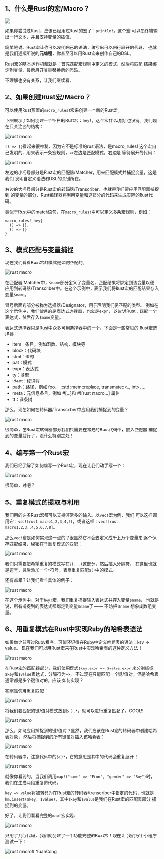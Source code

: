 ## 1、什么是Rust的宏/Macro？

![](C:\Users\Master\Desktop\println.png)

如果你尝试过Rust，应该已经用过Rust的宏了：`println!`。这个宏 可以在终端输出一行文本，并且支持变量的插值。

简单地说，Rust宏让你可以发明自己的语法，编写出可以自行展开的代码， 也就是我们通常所说的**元编程**，你甚至可以用Rust宏来创作自己的DSL。

Rust宏的基本运作机制就是：首先匹配宏规则中定义的模式，然后将匹配 结果绑定到变量，最后展开变量替换后的代码。

不理解也没有关系，让我们继续看。

## 2、如果创建Rust宏/Macro？

可以使用Rust预置的`macro_rules!`宏来创建一个新的Rust宏。

下图展示了如何创建一个空白的Rust宏：`hey!`，这个宏什么功能 也没有，我们现在只关注它的结构：

![rust macro](http://blog.hubwiz.com/2020/01/30/rust-macro/hey.png)

`() => {}`看起来很神秘，因为它不是标准的rust语法，是macro_rules! 这个宏自己发明的，用来表示一条宏规则，`=>`左边是匹配模式，右边是 等待展开的代码：

![rust macro](http://blog.hubwiz.com/2020/01/30/rust-macro/matcher-transcriber.png)

左边的小括号部分是Rust宏的匹配器/Matcher，用来匹配模式并捕捉变量，这是我们 发明自定义语法和DSL的关键所在。

右边的大括号部分是Rust宏的转码器/Transcriber，也就是我们要应用匹配器捕捉到 的变量的部分，Rust编译器将利用变量和这部分的代码来生成实际的Rust代码。

类似于Rust中的match语句，在`macro_rules!`中可以定义多条宏规则，例如：

```
macro_rules! hey{
  () => {},
  () => {}
}
```

## 3、模式匹配与变量捕捉

现在我们看看Rust宏的模式是如何匹配的。

![rust macro](http://blog.hubwiz.com/2020/01/30/rust-macro/matcher.png)

在匹配器/Matcher中，`$name`部分定义了变量名，匹配结果将绑定到该变量以便 应用到转码器/Transcriber中。在这个示例中，表示我们将Rust宏的匹配结果存入变量`$name`。

冒号后面的部分被称为选择器/Designator，用于声明我们要匹配的类型。 例如在这个示例中，我们使用的是表达式选择器，也就是`expr`， 这告诉Rust：匹配一个表达式，然后存入`$name`变量。

表达式选择器只是Rust中众多可用选择器中的一个，下面是一些常见的 Rust宏选择器：

- item：条目，例如函数、结构、模块等
- block：代码块
- stmt：语句
- pat：模式
- expr：表达式
- ty：类型
- ident：标识符
- path：路径，例如 foo、 ::std::mem::replace, transmute::<_, int>, …
- meta：元信息条目，例如 #[…]和 #![rust macro…] 属性
- tt：词条树

那么，现在如何在转码器/Transcriber中应用我们捕捉到的变量？

![rust macro](http://blog.hubwiz.com/2020/01/30/rust-macro/transcriber.png)

很简单，在Rust宏转码器部分我们只需要在常规的Rust代码中，嵌入匹配器 捕捉到的变量就行了，没什么特别之处！

## 4、编写第一个Rust宏

我们已经了解了如何编写一个Rust宏，现在让我们动手写一个：

![rust macro](http://blog.hubwiz.com/2020/01/30/rust-macro/yo.png)

很简单，对吧？

## 5、重复模式的提取与利用

我们用的许多Rust宏都可以支持非常多的输入。以`vec!`宏为例，我们 可以这样调用它：`vec![rust macro1,2,3,4,5]`，或者这样：`vec![rust macro1,2,3,,4,5,6,7,8]`。

那么`vec!`宏是如何实现这一点的？很显然它不会去定义成千上万个变量来 逐个保存匹配结果，秘密在于重复模式的匹配：

![rust macro](http://blog.hubwiz.com/2020/01/30/rust-macro/repeat.png)

我们只需要把希望重复的模式写在`$(...)`这部分，然后插入分隔符， 在这里也就是逗号，最后添加一个`*`符号，表示重复匹配`$()`中的模式。

还有点晕？让我们看个具体的例子：

![rust macro](http://blog.hubwiz.com/2020/01/30/rust-macro/repeat-sample.png)

在这个示例中，对于`hey!`宏，我们重复捕捉输入表达式并存入变量`$name`， 也就是说，所有捕捉到的表达式都绑定到变量`$name`了 —— 不妨把 `$name` 想象成数组变量。

## 6、用重复模式在Rust中实现Ruby的哈希表语法

如果你之前写过Ruby程序，可能还记得在Ruby中定义哈希表的语法：key => value。 现在我们可以用Rust宏来在Rust中实现哈希表的这种定义方法！

![rust macro](http://blog.hubwiz.com/2020/01/30/rust-macro/hash-pattern.png)

在Rust宏的匹配器部分，我们使用模式`$key:expr => $value:expr` 来分别捕捉`$key`和`$value`表达式，分隔符为`=>`。 不过现在只能匹配一个键/值对，但是哈希表通常都是多个键值对的。应该 如何实现？

答案是使用重复匹配：

![rust macro](http://blog.hubwiz.com/2020/01/30/rust-macro/hash-repeat.png)

将我们要匹配的键/值对模式放到`$(),*`，就可以进行重复匹配了。COOL!!

![rust macro](http://blog.hubwiz.com/2020/01/30/rust-macro/hash-repeat-2.png)

那么，如何应用捕捉到的键/值对？显然，我们应该在Rust宏的转码器中创建哈希表对象， 然后将捕捉到的所有键值对插入该哈希表：

![rust macro](http://blog.hubwiz.com/2020/01/30/rust-macro/hash-transcriber.png)

在转码器中，注意代码中的`$()*`，它的意思是其中的代码会重复展开！

![rust macro](http://blog.hubwiz.com/2020/01/30/rust-macro/hash-expand.png)

就像你看到的，当我们调用`map!("name" => "Finn", "gender" => "Boy")`时， 我们在生成两段重复的代码。

`key => value`将被转码为在Rust宏的转码器/transcriber中指定的代码，也就是 `hm.insert($key, $value)`，其中`$key`和`$value`是我们在Rust宏的匹配器部分 捕捉到的变量。

好了，让我们看看完整的`map!`宏实现:

![rust macro](http://blog.hubwiz.com/2020/01/30/rust-macro/map.png)

只用了几行代码，我们就创建了一个功能完整的Rust宏！现在让 我们写个小程序测试一下：

![rust macro](http://blog.hubwiz.com/2020/01/30/rust-macro/map-test.png)# YuanCong

